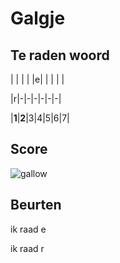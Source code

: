 # Galgje

## Te raden woord

| | | | |e| | | | |

|r|-|-|-|-|-|-|

|**1**|**2**|3|4|5|6|7|

## Score
![gallow](./images/2.png)

## Beurten

ik raad e

ik raad r